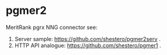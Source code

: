 # pgmer2
MeritRank pgrx NNG connector 
see: 
1. Server sample: https://github.com/shestero/pgmer2serv .
2. HTTP API analogue: https://github.com/shestero/pgmer1 .
